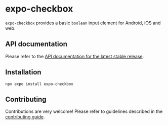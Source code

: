 # expo-checkbox

`expo-checkbox` provides a basic `boolean` input element for Android, iOS and web.

## API documentation

Please refer to the [API documentation for the latest stable release](https://docs.expo.dev/versions/latest/sdk/checkbox/).

## Installation

```
npx expo install expo-checkbox
```

## Contributing

Contributions are very welcome! Please refer to guidelines described in the [contributing guide](https://github.com/expo/expo#contributing).
